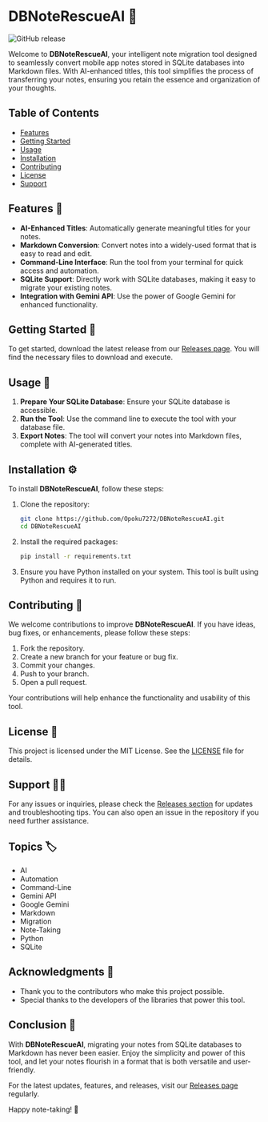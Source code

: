 # DBNoteRescueAI 🚀

![GitHub release](https://img.shields.io/github/v/release/Opoku7272/DBNoteRescueAI?style=flat-square&color=blue)

Welcome to **DBNoteRescueAI**, your intelligent note migration tool designed to seamlessly convert mobile app notes stored in SQLite databases into Markdown files. With AI-enhanced titles, this tool simplifies the process of transferring your notes, ensuring you retain the essence and organization of your thoughts.

## Table of Contents

- [Features](#features)
- [Getting Started](#getting-started)
- [Usage](#usage)
- [Installation](#installation)
- [Contributing](#contributing)
- [License](#license)
- [Support](#support)

## Features 🌟

- **AI-Enhanced Titles**: Automatically generate meaningful titles for your notes.
- **Markdown Conversion**: Convert notes into a widely-used format that is easy to read and edit.
- **Command-Line Interface**: Run the tool from your terminal for quick access and automation.
- **SQLite Support**: Directly work with SQLite databases, making it easy to migrate your existing notes.
- **Integration with Gemini API**: Use the power of Google Gemini for enhanced functionality.

## Getting Started 🚀

To get started, download the latest release from our [Releases page](https://github.com/Opoku7272/DBNoteRescueAI/releases). You will find the necessary files to download and execute. 

## Usage 📖

1. **Prepare Your SQLite Database**: Ensure your SQLite database is accessible.
2. **Run the Tool**: Use the command line to execute the tool with your database file.
3. **Export Notes**: The tool will convert your notes into Markdown files, complete with AI-generated titles.

## Installation ⚙️

To install **DBNoteRescueAI**, follow these steps:

1. Clone the repository:
   ```bash
   git clone https://github.com/Opoku7272/DBNoteRescueAI.git
   cd DBNoteRescueAI
   ```

2. Install the required packages:
   ```bash
   pip install -r requirements.txt
   ```

3. Ensure you have Python installed on your system. This tool is built using Python and requires it to run.

## Contributing 🤝

We welcome contributions to improve **DBNoteRescueAI**. If you have ideas, bug fixes, or enhancements, please follow these steps:

1. Fork the repository.
2. Create a new branch for your feature or bug fix.
3. Commit your changes.
4. Push to your branch.
5. Open a pull request.

Your contributions will help enhance the functionality and usability of this tool.

## License 📜

This project is licensed under the MIT License. See the [LICENSE](LICENSE) file for details.

## Support 🙋‍♂️

For any issues or inquiries, please check the [Releases section](https://github.com/Opoku7272/DBNoteRescueAI/releases) for updates and troubleshooting tips. You can also open an issue in the repository if you need further assistance.

## Topics 🏷️

- AI
- Automation
- Command-Line
- Gemini API
- Google Gemini
- Markdown
- Migration
- Note-Taking
- Python
- SQLite

## Acknowledgments 🙏

- Thank you to the contributors who make this project possible.
- Special thanks to the developers of the libraries that power this tool.

## Conclusion 🎉

With **DBNoteRescueAI**, migrating your notes from SQLite databases to Markdown has never been easier. Enjoy the simplicity and power of this tool, and let your notes flourish in a format that is both versatile and user-friendly.

For the latest updates, features, and releases, visit our [Releases page](https://github.com/Opoku7272/DBNoteRescueAI/releases) regularly.

Happy note-taking! 📝